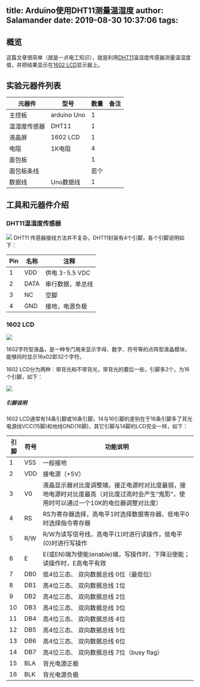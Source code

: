 title: Arduino使用DHT11测量温湿度
author: Salamander
date: 2019-08-30 10:37:06
tags:
---
## 概览
这篇文章很简单（就是一点电工知识），就是利用[DHT11](https://baike.baidu.com/item/DHT11/1206271)温湿度传感器测量温湿度值，并把结果显示在[1602 LCD](https://baike.baidu.com/item/LCD1602/6014393)显示器上。
## 实验元器件列表
| 元器件    | 型号          | 数量 | 备注 |
|--------|-------------|----|----|
| 主控板    | arduino Uno   | 1     |    |
| 温湿度传感器 | DHT11      | 1   |     |
| 液晶屏    | 1602 LCD      | 1     |    |
| 电阻     | 1K电阻         | 4   |    |
| 面包板    |               | 1     |    |
| 面包板条线    |               | 若个   |    |
| 数据线    | Uno数据线      | 1   |    |

## 工具和元器件介绍
### DHT11温湿度传感器
![](https://s2.ax1x.com/2019/08/29/mLoDuF.png)
DHT11 传感器接线方法并不复杂，DHT11封装有4个引脚，各个引脚说明如下：

| Pin | 名称   | 注释             |
|-----|------|----------------|
| 1   | VDD  | 供电 3\-5\.5 VDC |
| 2   | DATA | 串行数据，单总线       |
| 3   | NC   | 空脚             |
| 4   | GND  | 接地，电源负极        |

### 1602 LCD
![](https://s2.ax1x.com/2019/08/29/mLTk80.png)

1602字符型液晶，是一种专门用来显示字母、数字、符号等的点阵型液晶模块，能够同时显示16x02即32个字符。

1602 LCD分为两种：带背光和不带背光，带背光的要后一些，引脚多2个，为16个引脚，如下：

![](https://s2.ax1x.com/2019/08/29/mLTcqg.png)

##### 引脚说明
1602 LCD通常有14条引脚或16条引脚，14与16引脚的差别在于16条引脚多了背光电源线VCC(15脚)和地线GND(16脚)，其它引脚与14脚的LCD完全一样，如下：

| 引脚 | 符号  | 功能说明                                                                   |
|----|-----|------------------------------------------------------------------------|
| 1  | VSS | 一般接地                                                                   |
| 2  | VDD | 接电源（\+5V）                                                              |
| 3  | V0  | 液晶显示器对比度调整端，接正电源时对比度最弱，接地电源时对比度最高（对比度过高时会产生“鬼影”，使用时可以通过一个10K的电位器调整对比度） |
| 4  | RS  | RS为寄存器选择，高电平1时选择数据寄存器、低电平0时选择指令寄存器                                     |
| 5  | R/W | R/W为读写信号线，高电平\(1\)时进行读操作，低电平\(0\)时进行写操作                                |
| 6  | E   | E\(或EN\)端为使能\(enable\)端，写操作时，下降沿使能；读操作时，E高电平有效                         |
| 7  | DB0 | 低4位三态、 双向数据总线 0位（最低位）                                                  |
| 8  | DB1 | 高4位三态、 双向数据总线 1位                                                       |
| 9  | DB2 | 高4位三态、 双向数据总线 2位                                                       |
| 10 | DB3 | 高4位三态、 双向数据总线 3位                                                       |
| 11 | DB4 | 高4位三态、 双向数据总线 4位                                                       |
| 12 | DB5 | 高4位三态、 双向数据总线 5位                                                       |
| 13 | DB6 | 高4位三态、 双向数据总线 6位                                                       |
| 14 | DB7 | 高4位三态、 双向数据总线 7位（busy flag）                                            |
| 15 | BLA | 背光电源正极                                                                 |
| 16 | BLK | 背光电源负极                                                                 |




